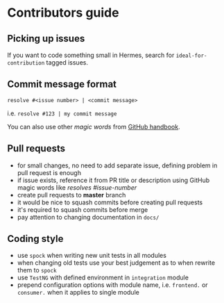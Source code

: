 # Contributors guide

## Picking up issues

If you want to code something small in Hermes, search for `ideal-for-contribution` tagged issues.

## Commit message format

```
resolve #<issue number> | <commit message>
```

i.e. `resolve #123 | my commit message`

You can also use other *magic words* from [GitHub handbook](https://help.github.com/articles/closing-issues-via-commit-messages/).

## Pull requests

* for small changes, no need to add separate issue, defining problem in pull request is enough
* if issue exists, reference it from PR title or description using GitHub magic words like *resolves #issue-number*
* create pull requests to **master** branch
* it would be nice to squash commits before creating pull requests
* it's required to squash commits before merge
* pay attention to changing documentation in `docs/`

## Coding style

* use `spock` when writing new unit tests in all modules
* when changing old tests use your best judgement as to when rewrite them to `spock`
* use `TestNG` with defined environment in `integration` module
* prepend configuration options with module name, i.e. `frontend.` or `consumer.` when it applies to single module
